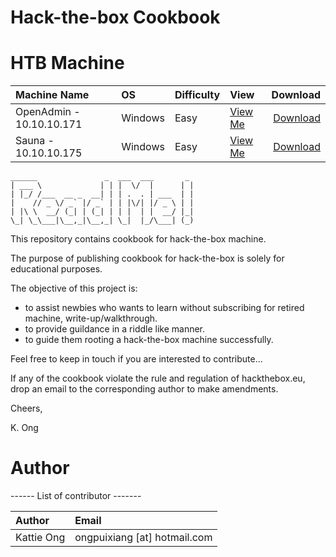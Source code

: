 # Hack-the-box Cookbook 


# HTB Machine

  | Machine Name | OS  | Difficulty | View | Download     |
  | :---         |:--- |:---        |:---  |      ---:    |
  |OpenAdmin - 10.10.10.171 |Windows | Easy |[View Me](https://github.com/codingninja008/Hack-the-Box-Cookbook/blob/master/OpenAdmin%20Cookbook.pdf)  | [Download](https://github.com/codingninja008/Hack-the-Box-Cookbook/raw/master/OpenAdmin%20Cookbook.pdf)|
  |Sauna - 10.10.10.175 |Windows |Easy | [View Me](https://github.com/codingninja008/Hack-the-Box-Cookbook/blob/master/Sauna%20Cookbook.pdf)|[Download](https://github.com/codingninja008/Hack-the-Box-Cookbook/raw/master/Sauna%20Cookbook.pdf) |
  

```
______               _  ___  ___       _ 
| ___ \             | | |  \/  |      | |
| |_/ /___  __ _  __| | | .  . | ___  | |
|    // _ \/ _` |/ _` | | |\/| |/ _ \ | |
| |\ \  __/ (_| | (_| | | |  | |  __/ |_|
\_| \_\___|\__,_|\__,_| \_|  |_/\___| (_)

```
                                         
                                         
This repository contains cookbook for hack-the-box machine.

The purpose of publishing cookbook for hack-the-box is solely for educational purposes. 

The objective of this project is: 
 - to assist newbies who wants to learn without subscribing for retired machine, write-up/walkthrough. 
 - to provide guildance in a riddle like manner.  
 - to guide them rooting a hack-the-box machine successfully. 
 
Feel free to keep in touch if you are interested to contribute... 

If any of the cookbook violate the rule and regulation of hackthebox.eu, drop an email to the corresponding author to make amendments.

Cheers, 

K. Ong 




# Author 

 ------ List of contributor -------

  | Author | Email  |
  | :---         |:--- |  
  |Kattie Ong | ongpuixiang [at] hotmail.com | 





